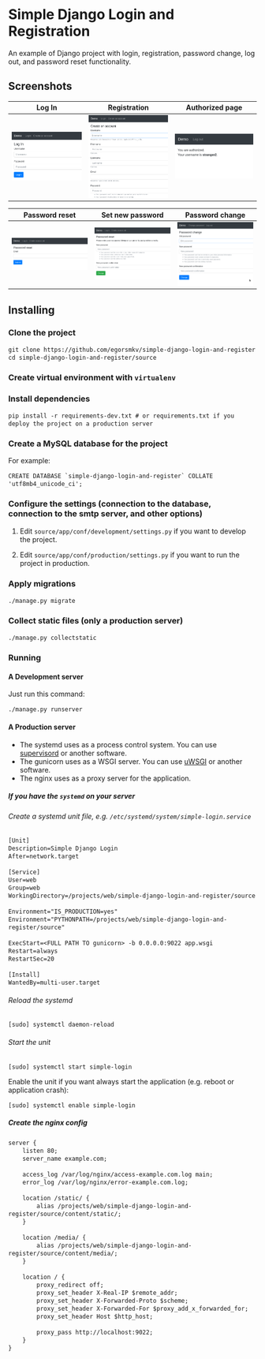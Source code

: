 # Simple Django Login and Registration

An example of Django project with login, registration, password change, log out, and password reset functionality.

## Screenshots

| Log In | Registration | Authorized page |
| -------|--------------|-----------------|
| <img src="./screenshots/login.png" width="200"> | <img src="./screenshots/register.png" width="200"> | <img src="./screenshots/authorized_page.png" width="200"> |

| Password reset | Set new password | Password change |
| ---------------|------------------|-----------------|
| <img src="./screenshots/password_reset.png" width="200"> | <img src="./screenshots/set_new_password.png" width="200"> | <img src="./screenshots/password_change.png" width="200"> |

## Installing

### Clone the project

```
git clone https://github.com/egorsmkv/simple-django-login-and-register
cd simple-django-login-and-register/source
```

### Create virtual environment with `virtualenv`

### Install dependencies

```
pip install -r requirements-dev.txt # or requirements.txt if you deploy the project on a production server
```

### Create a MySQL database for the project

For example:

```
CREATE DATABASE `simple-django-login-and-register` COLLATE 'utf8mb4_unicode_ci';
```

### Configure the settings (connection to the database, connection to the smtp server, and other options)

1. Edit `source/app/conf/development/settings.py` if you want to develop the project.

2. Edit `source/app/conf/production/settings.py` if you want to run the project in production.

### Apply migrations

```
./manage.py migrate
```

### Collect static files (only a production server)

```
./manage.py collectstatic
```

### Running

#### A Development server

Just run this command:

```
./manage.py runserver
```

#### A Production server

- The systemd uses as a process control system. You can use [supervisord](http://supervisord.org) or another software.
- The gunicorn uses as a WSGI server. You can use [uWSGI](https://uwsgi-docs.readthedocs.io/en/latest/) or another software.
- The nginx uses as a proxy server for the application.

##### If you have the `systemd` on your server

###### Create a systemd unit file, e.g. `/etc/systemd/system/simple-login.service`

```
[Unit]
Description=Simple Django Login
After=network.target

[Service]
User=web
Group=web
WorkingDirectory=/projects/web/simple-django-login-and-register/source

Environment="IS_PRODUCTION=yes"
Environment="PYTHONPATH=/projects/web/simple-django-login-and-register/source"

ExecStart=<FULL PATH TO gunicorn> -b 0.0.0.0:9022 app.wsgi
Restart=always
RestartSec=20

[Install]
WantedBy=multi-user.target
```

###### Reload the systemd

```
[sudo] systemctl daemon-reload
```

###### Start the unit

```
[sudo] systemctl start simple-login
```

Enable the unit if you want always start the application (e.g. reboot or application crash):

```
[sudo] systemctl enable simple-login
```

##### Create the nginx config

```
server {
	listen 80;
	server_name example.com;

	access_log /var/log/nginx/access-example.com.log main;
	error_log /var/log/nginx/error-example.com.log;

	location /static/ {
		alias /projects/web/simple-django-login-and-register/source/content/static/;
	}

	location /media/ {
		alias /projects/web/simple-django-login-and-register/source/content/media/;
	}

	location / {
		proxy_redirect off;
		proxy_set_header X-Real-IP $remote_addr;
		proxy_set_header X-Forwarded-Proto $scheme;
		proxy_set_header X-Forwarded-For $proxy_add_x_forwarded_for;
		proxy_set_header Host $http_host;

		proxy_pass http://localhost:9022;
	}
}
```

